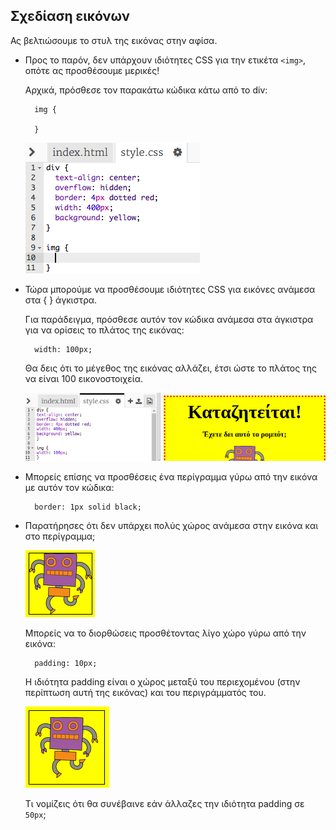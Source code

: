 ## Σχεδίαση εικόνων

Ας βελτιώσουμε το στυλ της εικόνας στην αφίσα.

+ Προς το παρόν, δεν υπάρχουν ιδιότητες CSS για την ετικέτα `<img>`, οπότε ας προσθέσουμε μερικές!
    
    Αρχικά, πρόσθεσε τον παρακάτω κώδικα κάτω από το div:
    
        img {
        
        }
        
    
    ![screenshot](images/wanted-img-css.png)

+ Τώρα μπορούμε να προσθέσουμε ιδιότητες CSS για εικόνες ανάμεσα στα { } άγκιστρα.
    
    Για παράδειγμα, πρόσθεσε αυτόν τον κώδικα ανάμεσα στα άγκιστρα για να ορίσεις το πλάτος της εικόνας:
    
        width: 100px;
        
    
    Θα δεις ότι το μέγεθος της εικόνας αλλάζει, έτσι ώστε το πλάτος της να είναι 100 εικονοστοιχεία.
    
    ![screenshot](images/wanted-img-width.png)

+ Μπορείς επίσης να προσθέσεις ένα περίγραμμα γύρω από την εικόνα με αυτόν τον κώδικα:
    
        border: 1px solid black;
        

+ Παρατήρησες ότι δεν υπάρχει πολύς χώρος ανάμεσα στην εικόνα και στο περίγραμμα;
    
    ![screenshot](images/wanted-img-border.png)
    
    Μπορείς να το διορθώσεις προσθέτοντας λίγο χώρο γύρω από την εικόνα:
    
        padding: 10px;
        
    
    Η ιδιότητα padding είναι ο χώρος μεταξύ του περιεχομένου (στην περίπτωση αυτή της εικόνας) και του περιγράμματός του.
    
    ![screenshot](images/wanted-img-padding.png)
    
    Τι νομίζεις ότι θα συνέβαινε εάν άλλαζες την ιδιότητα padding σε `50px`;